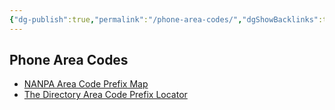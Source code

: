 ```yaml
---
{"dg-publish":true,"permalink":"/phone-area-codes/","dgShowBacklinks":true,"dgShowLocalGraph":true}
---
```



## Phone Area Codes
- [NANPA Area Code Prefix Map](https://www.nationalnanpa.com/area_code_maps/ac_map_static.html)
- [The Directory Area Code Prefix Locator](http://www.thedirectory.org/pref)